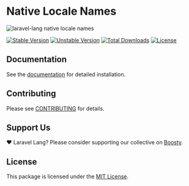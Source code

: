# Native Locale Names

![laravel-lang native locale names](https://preview.dragon-code.pro/laravel-lang/native-locale-names.svg?brand=laravel&mode=dark)

[![Stable Version][badge_stable]][link_packagist]
[![Unstable Version][badge_unstable]][link_packagist]
[![Total Downloads][badge_downloads]][link_packagist]
[![License][badge_license]][link_license]

## Documentation

See the [documentation](https://laravel-lang.com/packages-native-locale-names.html) for detailed installation.

## Contributing

Please see [CONTRIBUTING](https://laravel-lang.com/contributions.html) for details.

## Support Us

❤️ Laravel Lang? Please consider supporting our collective on [Boosty](https://boosty.to/laravel-lang).

## License

This package is licensed under the [MIT License](https://laravel-lang.com/license.html).


[badge_stable]:     https://img.shields.io/github/v/release/Laravel-Lang/native-locale-names?label=stable&style=flat-square

[badge_unstable]:   https://img.shields.io/badge/unstable-dev--main-orange?style=flat-square

[badge_downloads]:  https://img.shields.io/packagist/dt/Laravel-Lang/native-locale-names.svg?style=flat-square

[badge_license]:    https://img.shields.io/packagist/l/Laravel-Lang/native-locale-names.svg?style=flat-square

[link_packagist]:   https://packagist.org/packages/Laravel-Lang/native-locale-names

[link_license]:     LICENSE
